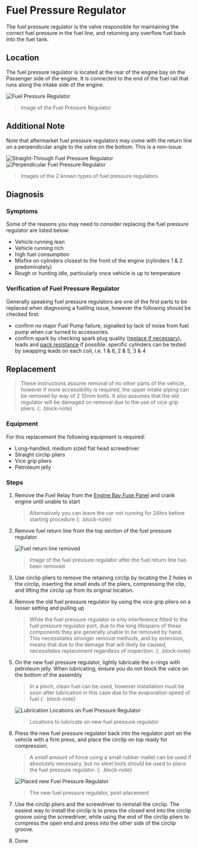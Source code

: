 # Fuel Pressure Regulator

The fuel pressure regulator is the valve responsible for maintaining the correct fuel pressure in the fuel line, and returning any overflow fuel back into the fuel tank.

## Location

The fuel pressure regulator is located at the rear of the engine bay on the Passenger side of the engine. It is connected to the end of the fuel rail that runs along the intake side of the engine.

![Fuel Pressure Regulator](./fuel-pressure-regulator.jpg)

> Image of the Fuel Pressure Regulator

## Additional Note

Note that aftermarket fuel pressure regulators may come with the return line on a perpendicular angle to the valve on the bottom. This is a non-issue.

![Straight-Through Fuel Pressure Regulator](./old-regulator.jpg)
![Perpendicular Fuel Pressure Regulator](./new-regulator.jpg)

> Images of the 2 known types of fuel pressure regulators.

## Diagnosis

### Symptoms

Some of the reasons you may need to consider replacing the fuel pressure regulator are listed below:

- Vehicle running lean
- Vehicle running rich
- high fuel consumption
- Misfire on cylinders closest to the front of the engine (cylinders 1 & 2 predominately)
- Rough or hunting idle, particularly once vehicle is up to temperature

### Verification of Fuel Pressure Regulator

Generally speaking fuel pressure regulators are one of the first parts to be replaced when diagnosing a fuelling issue, however the following should be checked first:

- confirm no major Fuel Pump failure, signalled by lack of noise from fuel pump when car turned to accessories.
- confirm spark by checking spark plug quality ([replace if necessary](../SparkPlugs/SparkPlugs.md#replacement)), leads and [pack resistance](../IgnitionCoil/IgnitionCoil.md#primary-resistance) if possible. specific cylinders can be tested by swapping leads on each coil, i.e. 1 & 6, 2 & 5, 3 & 4

## Replacement

> These instructions assume removal of no other parts of the vehicle, however if more accessibility is required, the upper intake piping can be removed by way of 2 10mm bolts. It also assumes that the old regulator will be damaged on removal due to the use of vice grip pliers.
{: .block-note}

### Equipment

For this replacement the following equipment is required:

- Long-handled, medium sized flat head screwdriver
- Straight circlip pliers
- Vice grip pliers
- Petroleum jelly

### Steps

1. Remove the Fuel Relay from the [Engine Bay Fuse Panel](../../Electrical/Fuses/Fuses.md#engine-bay) and crank engine until unable to start

    > Alternatively you can leave the car not running for 24hrs before starting procedure
    {: .block-note}

    <!-- TODO add pic -->

1. Remove fuel return line from the top section of the fuel pressure regulator

    ![Fuel return line removed](./return-line-removed.jpg)

    > Image of the fuel pressure regulator after the fuel return line has been removed

1. Use circlip pliers to remove the retaining circlip by locating the 2 holes in the circlip, inserting the small ends of the pliers, compressing the clip, and lifting the circlip up from its original location.

1. Remove the old fuel pressure regulator by using the vice grip pliers on a looser setting and pulling up

    > While the fuel pressure regulator is only interference fitted to the fuel pressure regulator port, due to the long lifespans of these components they are generally unable to be removed by hand. This necessitates stronger removal methods, and by extension, means that due to the damage that will likely be caused, necessitates replacement regardless of inspection.
    {: .block-note}

1. On the new fuel pressure regulator, lightly lubricate the o-rings with petroleum jelly. When lubricating, ensure you do not block the valce on the bottom of the assembly

    > In a pinch, clean fuel can be used, however installation must be soon after lubrication in this case due to the evaporation speed of fuel
    {: .block-note}

    ![Lubrication Locations on Fuel Pressure Regulator](./lubrication-locations.jpg)

    > Locations to lubricate on new fuel pressure regulator

1. Press the new fuel pressure regulator back into the regulator port on the vehicle with a firm press, and place the circlip on top ready for compression.

    > A *small* amount of force using a small rubber mallet can be used if absolutely necessary, but no steel tools should be used to place the fuel pressure regulator.
    {: .block-note}

    ![Placed new Fuel Pressure Regulator](./new-regulator-installed.jpg)

    > The new fuel pressure regulator, post-placement

1. Use the circlip pliers and the screwdriver to reinstall the circlip. The easiest way to install the circlip is to press the closed end into the circlip groove using the screwdriver, while using the end of the circlip pliers to compress the open end and press into the other side of the circlip groove.

1. Done